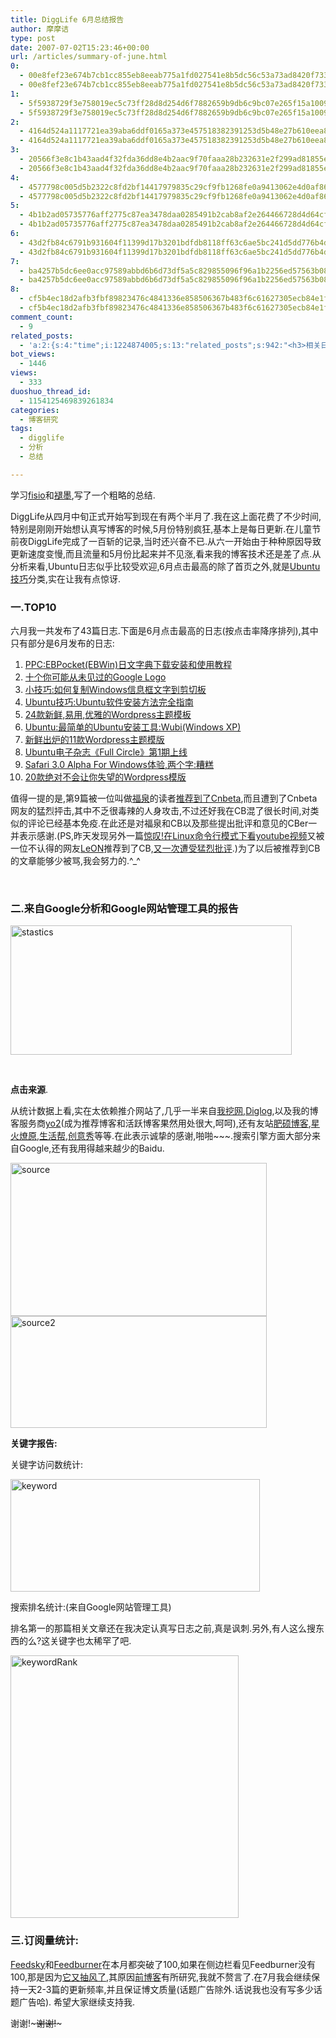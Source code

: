 ```yaml
---
title: DiggLife 6月总结报告
author: 摩摩诘
type: post
date: 2007-07-02T15:23:46+00:00
url: /articles/summary-of-june.html
0:
  - 00e8fef23e674b7cb1cc855eb8eeab775a1fd027541e8b5dc56c53a73ad8420f73371ff4edb0ea48a4d1c5f0d913c60b
  - 00e8fef23e674b7cb1cc855eb8eeab775a1fd027541e8b5dc56c53a73ad8420f73371ff4edb0ea48a4d1c5f0d913c60b
1:
  - 5f5938729f3e758019ec5c73ff28d8d254d6f7882659b9db6c9bc07e265f15a1009d9e2b4d6f4426b57da0d06d71c92c
  - 5f5938729f3e758019ec5c73ff28d8d254d6f7882659b9db6c9bc07e265f15a1009d9e2b4d6f4426b57da0d06d71c92c
2:
  - 4164d524a1117721ea39aba6ddf0165a373e457518382391253d5b48e27b610eea83695371cda7332772a4acadb4af7f
  - 4164d524a1117721ea39aba6ddf0165a373e457518382391253d5b48e27b610eea83695371cda7332772a4acadb4af7f
3:
  - 20566f3e8c1b43aad4f32fda36dd8e4b2aac9f70faaa28b232631e2f299ad81855e8b44f84aba4ab8d66a227f71a6178
  - 20566f3e8c1b43aad4f32fda36dd8e4b2aac9f70faaa28b232631e2f299ad81855e8b44f84aba4ab8d66a227f71a6178
4:
  - 4577798c005d5b2322c8fd2bf14417979835c29cf9fb1268fe0a9413062e4d0af862a1139a2bb2a6e12965f1172d24f1
  - 4577798c005d5b2322c8fd2bf14417979835c29cf9fb1268fe0a9413062e4d0af862a1139a2bb2a6e12965f1172d24f1
5:
  - 4b1b2ad05735776aff2775c87ea3478daa0285491b2cab8af2e264466728d4d64cfd537532264119139ad27e4c25b4a9
  - 4b1b2ad05735776aff2775c87ea3478daa0285491b2cab8af2e264466728d4d64cfd537532264119139ad27e4c25b4a9
6:
  - 43d2fb84c6791b931604f11399d17b3201bdfdb8118ff63c6ae5bc241d5dd776b4decc26b6752b763abfe797c1ded790
  - 43d2fb84c6791b931604f11399d17b3201bdfdb8118ff63c6ae5bc241d5dd776b4decc26b6752b763abfe797c1ded790
7:
  - ba4257b5dc6ee0acc97589abbd6b6d73df5a5c829855096f96a1b2256ed57563b08001f8270fa2d313e2ba75a5ea9f3e
  - ba4257b5dc6ee0acc97589abbd6b6d73df5a5c829855096f96a1b2256ed57563b08001f8270fa2d313e2ba75a5ea9f3e
8:
  - cf5b4ec18d2afb3fbf89823476c4841336e858506367b483f6c61627305ecb84e1f37ff85e680d6ac4c17ee51ec20a3a
  - cf5b4ec18d2afb3fbf89823476c4841336e858506367b483f6c61627305ecb84e1f37ff85e680d6ac4c17ee51ec20a3a
comment_count:
  - 9
related_posts:
  - 'a:2:{s:4:"time";i:1224874005;s:13:"related_posts";s:942:"<h3>相关日志</h3><ul class="related_post"><li><a href="http://www.digglife.cn/articles/summary-of-september.html" title="DiggLife 9月总结报告">DiggLife 9月总结报告</a></li><li><a href="http://www.digglife.cn/articles/summary-of-august.html" title="DiggLife 8月总结报告">DiggLife 8月总结报告</a></li><li><a href="http://www.digglife.cn/articles/summary-of-july.html" title="DiggLife 7月总结.">DiggLife 7月总结.</a></li><li><a href="http://www.digglife.cn/articles/say-hello.html" title="回来打个招呼">回来打个招呼</a></li><li><a href="http://www.digglife.cn/articles/fuck-you-guys.html" title="惨痛">惨痛</a></li><li><a href="http://www.digglife.cn/articles/birthday-women-day.html" title="My Birthday,Women&#8217;s Day">My Birthday,Women&#8217;s Day</a></li><li><a href="http://www.digglife.cn/articles/stastics-2007.html" title="DiggLife 2007年度统计">DiggLife 2007年度统计</a></li></ul>";}'
bot_views:
  - 1446
views:
  - 333
duoshuo_thread_id:
  - 1154125469839261834
categories:
  - 博客研究
tags:
  - digglife
  - 分析
  - 总结

---
```

学习<a href="http://fisio.cn" target="_blank">fisio</a>和<a href="http://www.mifengtd.cn/" target="_blank">褪墨</a>,写了一个粗略的总结.

DiggLife从四月中旬正式开始写到现在有两个半月了.我在这上面花费了不少时间,特别是刚刚开始想认真写博客的时候,5月份特别疯狂,基本上是每日更新.在儿童节前夜DiggLife完成了一百斩的记录,当时还兴奋不已.从六一开始由于种种原因导致更新速度变慢,而且流量和5月份比起来并不见涨,看来我的博客技术还是差了点.从分析来看,Ubuntu日志似乎比较受欢迎,6月点击最高的除了首页之外,就是<a href="https://www.digglife.net/articles/category/about_ubuntu/" target="_blank">Ubuntu技巧</a>分类,实在让我有点惊讶.

### **一.TOP10**

六月我一共发布了43篇日志.下面是6月点击最高的日志(按点击率降序排列),其中只有部分是6月发布的日志:

  1. <a href="https://www.digglife.net/articles/ebpocket-ebwin.html" target="_blank">PPC:EBPocket(EBWin)日文字典下载安装和使用教程</a>
  2. <a href="https://www.digglife.net/articles/google-logos.html" target="_blank">十个你可能从未见过的Google Logo</a>
  3. <a href="https://www.digglife.net/articles/copy-error-message-box-to-clipboard.html" target="_blank">小技巧:如何复制Windows信息框文字到剪切板</a>
  4. <a href="https://www.digglife.net/articles/how-to-install-software-in-ubuntu.html" target="_blank">Ubuntu技巧:Ubuntu软件安装方法完全指南</a>
  5. <a href="https://www.digglife.net/articles/24-fresh-usable-and-elegant-wordpress-themes.html" target="_blank">24款新鲜,易用,优雅的Wordpress主题模板</a>
  6. <a href="https://www.digglife.net/articles/ubuntu%e6%9c%80%e7%ae%80%e5%8d%95%e7%9a%84ubuntu%e5%ae%89%e8%a3%85%e5%b7%a5%e5%85%b7wubiwindows-xp.html" target="_blank">Ubuntu:最简单的Ubuntu安装工具:Wubi(Windows XP)</a>
  7. <a href="https://www.digglife.net/articles/10-fresh-wordpress-themes.html" target="_blank">新鲜出炉的11款Wordpress主题模版</a>
  8. <a href="https://www.digglife.net/articles/ubuntu-emagazine-full-circle-1.html" target="_blank">Ubuntu电子杂志《Full Circle》第1期上线</a>
  9. <a href="https://www.digglife.net/articles/safari-30-alpha-for-windows-released.html" target="_blank">Safari 3.0 Alpha For Windows体验,两个字:糟糕</a>
 10. <a href="https://www.digglife.net/articles/20%e6%ac%be%e7%bb%9d%e5%af%b9%e4%b8%8d%e4%bc%9a%e8%ae%a9%e4%bd%a0%e5%a4%b1%e6%9c%9b%e7%9a%84wordpress%e6%a8%a1%e7%89%88.html" target="_blank">20款绝对不会让你失望的Wordpress模版</a>

值得一提的是,第9篇被一位叫做<a href="http://fqpy.com/" target="_blank">福泉</a>的读者<a href="http://www.cnbeta.com/article.php?sid=28336" target="_blank">推荐到了Cnbeta</a>,而且遭到了Cnbeta网友的猛烈抨击,其中不乏很毒辣的人身攻击,不过还好我在CB混了很长时间,对类似的评论已经基本免疫.在此还是对福泉和CB以及那些提出批评和意见的CBer一并表示感谢.(PS,昨天发现另外一篇<a href="https://www.digglife.net/articles/watch-youtube-video-under-linux-commandline.html" target="_blank">惊叹!在Linux命令行模式下看youtube视频</a>又被一位不认得的网友<a href="http://leondel.yo2.cn/" target="_blank">LeON</a>推荐到了CB,<a href="http://www.cnbeta.com/article.php?sid=29255" target="_blank">又一次遭受猛烈批评</a>.)为了以后被推荐到CB的文章能够少被骂,我会努力的.^_^

&nbsp;

### **二.来自Google分析和Google网站管理工具的报告**

 <img height="207" alt="stastics" src="http://digglife.qiniudn.com/wp-content/uploads/3/379/2007/07/stastics.png" width="450" />

<!--more-->

&nbsp;

**点击来源**.

从统计数据上看,实在太依赖推介网站了,几乎一半来自<a href="http://www.5dig.net" target="_blank">我挖网</a>,<a href="http://www.diglog.com" target="_blank">Diglog</a>,以及我的博客服务商<a href="http://yo2.cn" target="_blank">yo2</a>(成为推荐博客和活跃博客果然用处很大,呵呵),还有友站<a href="http://fisio.cn" target="_blank">肥硕博客</a>,<a href="http://fire3.cn" target="_blank">星火燎原</a>,<a href="http://lifebang.com" target="_blank">生活帮</a>,<a href="http://ljhui.yo2.cn/" target="_blank">创意秀</a>等等.在此表示诚挚的感谢,啪啪~~~.搜索引擎方面大部分来自Google,还有我用得越来越少的Baidu.

<img height="245" alt="source" src="http://digglife.qiniudn.com/wp-content/uploads/3/379/2007/07/source.png" width="410" />

 <img height="179" alt="source2" src="http://digglife.qiniudn.com/wp-content/uploads/3/379/2007/07/source2.png" width="410" />

**关键字报告:**

关键字访问数统计:

 <img height="180" alt="keyword" src="http://digglife.qiniudn.com/wp-content/uploads/3/379/2007/07/keyword.png" width="399" />

搜索排名统计:(来自Google网站管理工具)

排名第一的那篇相关文章还在我决定认真写日志之前,真是讽刺.另外,有人这么搜东西的么?这关键字也太稀罕了吧.

 <img height="420" alt="keywordRank" src="http://digglife.qiniudn.com/wp-content/uploads/3/379/2007/07/keywordrank.png" width="365" />

### **三.订阅量统计:**

<a href="http://www.feedsky.com" target="_blank">Feedsky</a>和<a href="http://www.feedburner.com" target="_blank">Feedburner</a>在本月都突破了100,如果在侧边栏看见Feedburner没有100,那是因为<a href="http://fisio.cn/google-feedfetcher-problem.html" target="_blank">它又抽风了</a>,其原因<a href="http://www.qianblogger.com/2007/06/25/feedburner-tongji/" target="_blank">前博客</a>有所研究,我就不赘言了.在7月我会继续保持一天2-3篇的更新频率,并且保证博文质量(话题广告除外.话说我也没有写多少话题广告哈).&nbsp;希望大家继续支持我.

谢谢!~~~~~谢谢!~~~~~